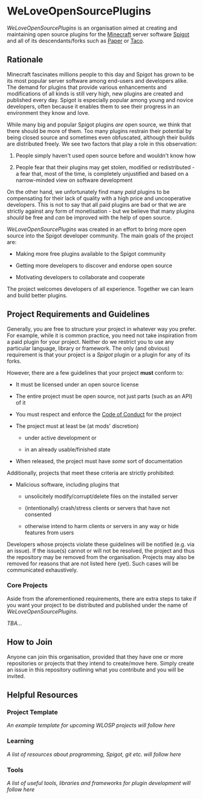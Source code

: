 # WeLoveOpenSourcePlugins

*WeLoveOpenSourcePlugins* is an organisation aimed at creating and maintaining open source plugins for the [Minecraft](https://minecraft.net) server software [Spigot](https://www.spigotmc.org/) and all of its descendants/forks such as [Paper](https://papermc.io) or [Taco](https://tacospigot.github.io/).

## Rationale

Minecraft fascinates millions people to this day and Spigot has grown to be its most popular server software among end-users and developers alike. The demand for plugins that provide various enhancements and modifications of all kinds is still very high, new plugins are created and published every day. Spigot is especially popular among young and novice developers, often because it enables them to see their progress in an environment they know and love.

While many big and popular Spigot plugins *are* open source, we think that there should be more of them. Too many plugins restrain their potential by being closed source and sometimes even obfuscated, although their builds are distributed freely. We see two factors that play a role in this observation: 

1. People simply haven't used open source before and wouldn't know how

2. People fear that their plugins may get stolen, modified or redistributed - a fear that, most of the time, is completely unjustified and based on a narrow-minded view on software development

On the other hand, we unfortunately find many *paid* plugins to be compensating for their lack of quality with a high price and uncooperative developers. This is not to say that all paid plugins are bad or that we are strictly against any form of monetisation - but we believe that many plugins *should* be free and *can* be improved with the help of open source.

*WeLoveOpenSourcePlugins* was created in an effort to bring more open source into the Spigot developer community. The main goals of the project are:

- Making more free plugins available to the Spigot community

- Getting more developers to discover and endorse open source

- Motivating developers to collaborate and cooperate

The project welcomes developers of all experience. Together we can learn and build better plugins.

## Project Requirements and Guidelines

Generally, you are free to structure your project in whatever way you prefer. For example, while it is common practice, you need not take inspiration from a paid plugin for your project. Neither do we restrict you to use any particular language, library or framework. The only (and obvious) requirement is that your project is a *Spigot* plugin or a plugin for any of its forks. 

However, there are a few guidelines that your project **must** conform to:

- It must be licensed under an open source license

- The entire project must be open source, not just parts (such as an API) of it

- You must respect and enforce the [Code of Conduct](./CODE-OF-CONDUCT.md) for the project

- The project must at least be (at mods' discretion)

  - under active development or

  - in an already usable/finished state

- When released, the project must have *some* sort of documentation 

Additionally, projects that meet these criteria are strictly prohibited:

- Malicious software, including plugins that
  - unsolicitely modify/corrupt/delete files on the installed server

  - (intentionally) crash/stress clients or servers that have not consented

  - otherwise intend to harm clients or servers in any way or hide features from users

Developers whose projects violate these guidelines will be notified (e.g. via an issue). If the issue(s) cannot or will not be resolved, the project and thus the repository may be removed from the organisation. Projects may also be removed for reasons that are not listed here (yet). Such cases will be communicated exhaustively.

### Core Projects

Aside from the aforementioned requirements, there are extra steps to take if you want your project to be distributed and published under the name of *WeLoveOpenSourcePlugins*. 

*TBA...*

## How to Join

Anyone can join this organisation, provided that they have one or more repositories or projects that they intend to create/move here. Simply create an issue in this repository outlining what you contribute and you will be invited.

## Helpful Resources

### Project Template

*An example template for upcoming WLOSP projects will follow here*

### Learning

*A list of resources about programming, Spigot, git etc. will follow here*

### Tools

*A list of useful tools, libraries and frameworks for plugin development will follow here*
